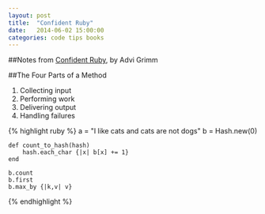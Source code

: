 ```yaml
---
layout: post
title:  "Confident Ruby"
date:   2014-06-02 15:00:00
categories: code tips books
---
```


##Notes from [Confident Ruby](http://www.confidentruby.com/?utm_source=devblog&utm_medium=foobar&utm_campaign=32patterns), by Advi Grimm

##The Four Parts of a Method
1. Collecting input
2. Performing work
3. Delivering output
4. Handling failures






{% highlight ruby %}
	a = "I like cats and cats are not dogs"
	b = Hash.new(0)

	def count_to_hash(hash)
		hash.each_char {|x| b[x] += 1}
	end

	b.count
	b.first
	b.max_by {|k,v| v}
{% endhighlight %}